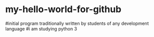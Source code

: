 # my-hello-world-for-github
#initial program traditionally written by students of any development language
#i am studying python 3
